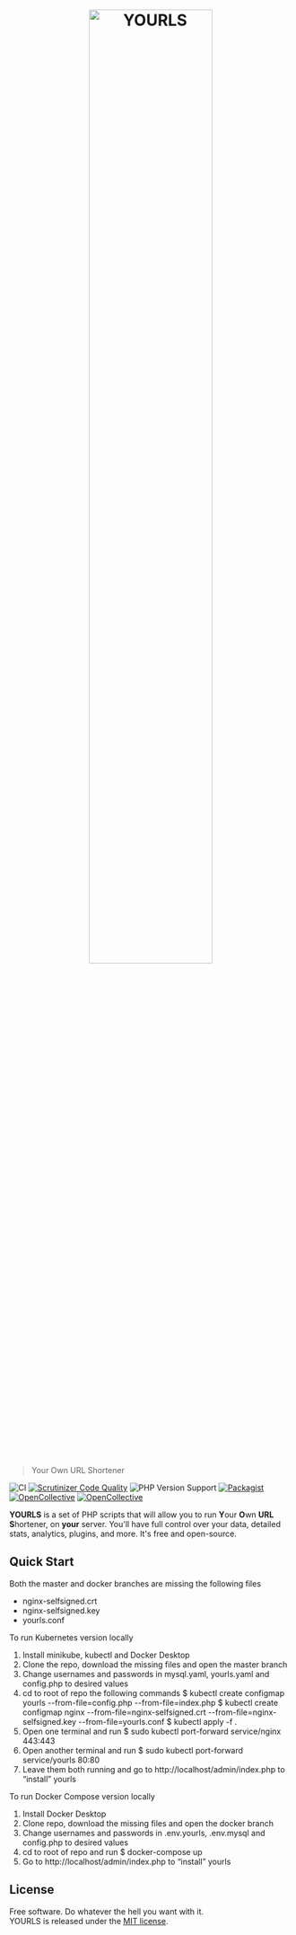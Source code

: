 <h1 align="center">
  <a href="https://yourls.org">
    <img src="images/yourls-logo.svg" width=66% alt="YOURLS">
  </a>
</h1>

> Your Own URL Shortener

![CI](https://github.com/YOURLS/YOURLS/workflows/CI/badge.svg) [![Scrutinizer Code Quality](https://scrutinizer-ci.com/g/YOURLS/YOURLS/badges/quality-score.png?b=master)](https://scrutinizer-ci.com/g/YOURLS/YOURLS/?branch=master) ![PHP Version Support](https://img.shields.io/packagist/php-v/yourls/yourls) [![Packagist](https://img.shields.io/packagist/v/yourls/yourls.svg)](https://packagist.org/packages/yourls/yourls) [![OpenCollective](https://opencollective.com/yourls/backers/badge.svg)](https://opencollective.com/yourls#contributors) 
[![OpenCollective](https://opencollective.com/yourls/sponsors/badge.svg)](#sponsors)

**YOURLS** is a set of PHP scripts that will allow you to run <strong>Y</strong>our <strong>O</strong>wn <strong>URL</strong> <strong>S</strong>hortener, on **your** server. You'll have full control over your data, detailed stats, analytics, plugins, and more. It's free and open-source.

## Quick Start
Both the master and docker branches are missing the following files
* nginx-selfsigned.crt
* nginx-selfsigned.key
* yourls.conf

To run Kubernetes version locally
1. Install minikube, kubectl and Docker Desktop
2. Clone the repo, download the missing files and open the master branch
3. Change usernames and passwords in mysql.yaml, yourls.yaml and config.php to desired values
4. cd to root of repo the following commands
    $ kubectl create configmap yourls --from-file=config.php --from-file=index.php
    $ kubectl create configmap nginx --from-file=nginx-selfsigned.crt --from-file=nginx-selfsigned.key --from-file=yourls.conf
    $ kubectl apply -f .
5. Open one terminal and run
    $ sudo kubectl port-forward service/nginx 443:443
6. Open another terminal and run
    $ sudo kubectl port-forward service/yourls 80:80
7. Leave them both running and go to http://localhost/admin/index.php to “install” yourls

To run Docker Compose version locally
1. Install Docker Desktop
2. Clone repo, download the missing files and open the docker branch
3. Change usernames and passwords in .env.yourls, .env.mysql and config.php to desired values
4. cd to root of repo and run
    $ docker-compose up
5. Go to http://localhost/admin/index.php to “install” yourls

## License
Free software. Do whatever the hell you want with it.  
YOURLS is released under the [MIT license](LICENSE).
